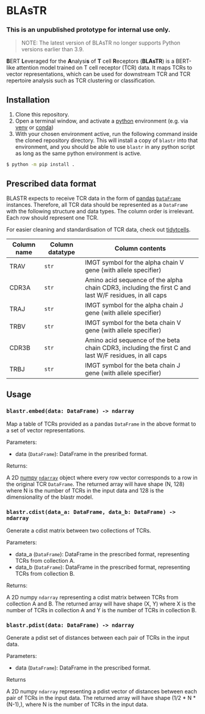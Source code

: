 # BLAsTR

### **This is an unpublished prototype for internal use only.**

> NOTE: The latest version of BLAsTR no longer supports Python versions earlier than 3.9.

**B**ERT **L**everaged for the **A**nalysi**s** of **T** cell **R**eceptors (**BLAsTR**) is a BERT-like attention model trained on T cell receptor (TCR) data.
It maps TCRs to vector representations, which can be used for downstream TCR and TCR repertoire analysis such as TCR clustering or classification.

## Installation

1. Clone this repository.
2. Open a terminal window, and activate a [python](https://www.python.org/) environment (e.g. via [venv](https://docs.python.org/3/library/venv.html) or [conda](https://conda.io/))
3. With your chosen environment active, run the following command inside the cloned repository directory. This will install a copy of `blastr` into that environment, and you should be able to use `blastr` in any python script as long as the same python environment is active.

```bash
$ python -m pip install .
```

## Prescribed data format

BLASTR expects to receive TCR data in the form of [pandas](https://pandas.pydata.org/) [`DataFrame`](https://pandas.pydata.org/docs/reference/api/pandas.DataFrame.html?highlight=dataframe#pandas.DataFrame) instances.
Therefore, all TCR data should be represented as a `DataFrame` with the following structure and data types.
The column order is irrelevant.
Each row should represent one TCR.

For easier cleaning and standardisation of TCR data, check out [tidytcells](https://pypi.org/project/tidytcells/).

| Column name | Column datatype | Column contents |
|---|---|---|
|TRAV|`str`|IMGT symbol for the alpha chain V gene (with allele specifier)|
|CDR3A|`str`|Amino acid sequence of the alpha chain CDR3, including the first C and last W/F residues, in all caps|
|TRAJ|`str`|IMGT symbol for the alpha chain J gene (with allele specifier)|
|TRBV|`str`|IMGT symbol for the beta chain V gene (with allele specifier)|
|CDR3B|`str`|Amino acid sequence of the beta chain CDR3, including the first C and last W/F residues, in all caps|
|TRBJ|`str`|IMGT symbol for the beta chain J gene (with allele specifier)|

## Usage

### `blastr.embed(data: DataFrame) -> ndarray`

Map a table of TCRs provided as a pandas `DataFrame` in the above format to a set of vector representations.

Parameters:

- data (`DataFrame`): DataFrame in the presribed format.

Returns:

A 2D [numpy](https://numpy.org/) [`ndarray`](https://numpy.org/doc/stable/reference/generated/numpy.ndarray.html) object where every row vector corresponds to a row in the original TCR `DataFrame`.
The returned array will have shape (N, 128) where N is the number of TCRs in the input data and 128 is the dimensionality of the blastr model.

### `blastr.cdist(data_a: DataFrame, data_b: DataFrame) -> ndarray`

Generate a cdist matrix between two collections of TCRs.

Parameters:

- data_a (`DataFrame`): DataFrame in the prescribed format, representing TCRs from collection A.
- data_b (`DataFrame`): DataFrame in the prescribed format, representing TCRs from collection B.

Returns:

A 2D numpy `ndarray` representing a cdist matrix between TCRs from collection A and B.
The returned array will have shape (X, Y) where X is the number of TCRs in collection A and Y is the number of TCRs in collection B.

### `blastr.pdist(data: DataFrame) -> ndarray`

Generate a pdist set of distances between each pair of TCRs in the input data.

Parameters:

- data (`DataFrame`): DataFrame in the prescribed format.

Returns

A 2D numpy `ndarray` representing a pdist vector of distances between each pair of TCRs in the input data.
The returned array will have shape (1/2 * N * (N-1),), where N is the number of TCRs in the input data.